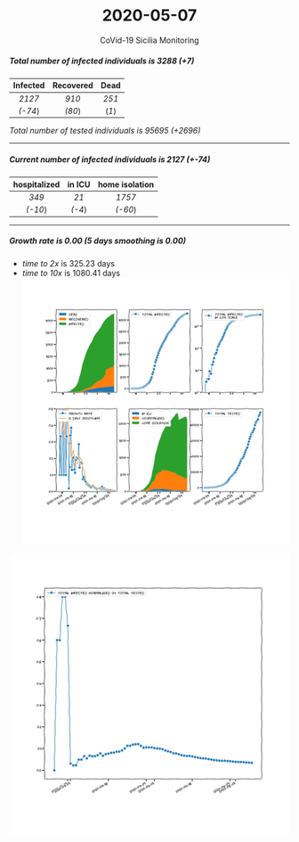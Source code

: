 <div align='center'>

# 2020-05-07
CoVid-19 Sicilia Monitoring
</div>

##### Total number of infected individuals is 3288 (+7)
Infected | Recovered | Dead
:---: | :---: | :---:
*2127* | *910* | *251*
*(-74*) | *(80*) | (*1*)

*Total number of tested individuals is 95695 (+2696)*
***
##### Current number of infected individuals is 2127 (+-74)
hospitalized | in ICU | home isolation
:---: | :---: | :---:
*349* |*21* |*1757*
*(-10*) |*(-4*) |*(-60*)
***
##### Growth rate is 0.00 (5 days smoothing is 0.00)
- *time to 2x* is 325.23 days
- *time to 10x* is 1080.41 days
![stats][stats]

![infected_normalized][infected_normalized]

[stats]: stats_Sicilia.png
[infected_normalized]: infected_normalized_Sicilia.png

